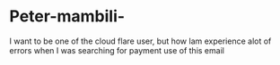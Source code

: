 # Peter-mambili-
I want to be one of the cloud flare user, but how lam experience alot of errors when I was searching for payment use of this email 
